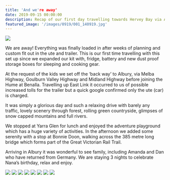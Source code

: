 ```yaml
---
title: 'And we're away'
date: 2019-09-15 00:00:00
description: Recap of our first day travelling towards Hervey Bay via Albury. With stops at Yarraglen and Bonnie Doon before making it to our destination for the day, Albury.
featured_image: '/images/0919/001_140919.jpg'
---
```


![](/images/location/placeholder_1.jpg)

We are away! Everything was finally loaded in after weeks of planning and custom fit out in the ute and trailer. This is our first time travelling with this set up since we expanded our kit with, fridge, battery and new dust proof storage boxes for sleeping and cooking gear. 

At the request of the kids we set off the ‘back way’ to Albury, via Melba Highway, Goulburn Valley Highway and Midland Highway before joining the Hume at Benalla. Travelling up East Link it occurred to us of possible increased tolls for the trailer but a quick google confirmed only the ute (car) is charged.

It was simply a glorious day and such a relaxing drive with barely any traffic, lovely scenery through forest, rolling green countryside, glimpses of snow capped mountains and full rivers. 

We stopped at Yarra Glen for lunch and enjoyed the adventure playground which has a huge variety of activities. In the afternoon we added some serenity with a stop at Bonnie Doon, walking across the 385 metre long bridge which forms part of the Great Victorian Rail Trail.

Arriving in Albury it was wonderful to see family, including Amanda and Dan who have returned from Germany. We are staying 3 nights to celebrate Nana’s birthday, relax and enjoy.

<div class="gallery" data-columns="3">
	<img src="/images/0919/001_140919.jpg">
	<img src="/images/0919/002_140919.jpg">
	<img src="/images/0919/003_140919.jpg">
	<img src="/images/0919/004_140919.jpg">
	<img src="/images/0919/005_140919.jpg">
	<img src="/images/0919/006_140919.jpg">
  <img src="/images/0919/007_140919.jpg">
	<IMG src="/images/0919/008_140919.jpg">
</div>